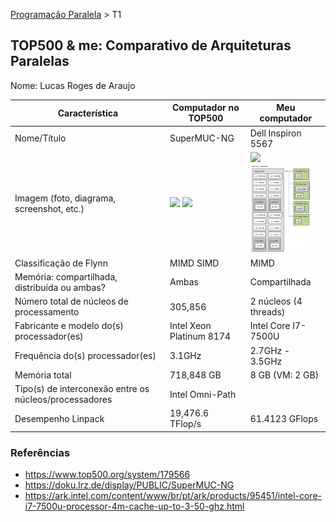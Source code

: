 [Programação Paralela](https://github.com/AndreaInfUFSM/elc139-2019a) > T1

TOP500 & me: Comparativo de Arquiteturas Paralelas
--------------------------------------------------

Nome: Lucas Roges de Araujo

| Característica                                            | Computador no TOP500  | Meu computador  |
| --------------------------------------------------------- | --------------------- | --------------- |
| Nome/Título                                               | SuperMUC-NG | Dell Inspiron 5567 |
| Imagem (foto, diagrama, screenshot, etc.)                 | <img src="https://doku.lrz.de/download/attachments/29164337/SuperMUC-NG-small.jpg?version=30&modificationDate=1552666200667&api=v2" width="96"> <img src="https://doku.lrz.de/download/attachments/34013186/SuperMUC-NG_computenode.png?version=1&modificationDate=1552410242253&api=v2" width="96"> | <img src="https://souqcms.s3.amazonaws.com/spring/images/2017/Dell/inspiron-5567-laptop/3-dell-inspiron-5567-laptop-core-i7-15.6-inch-glossy-black.jpg" width="96"> <img src="https://raw.githubusercontent.com/lucasroges/elc139-2019a/master/trabalhos/t1/lstopo.png" width="96"> |
| Classificação de Flynn                                    | MIMD SIMD | MIMD |
| Memória: compartilhada, distribuída ou ambas?             | Ambas | Compartilhada |
| Número total de núcleos de processamento                  | 305,856 | 2 núcleos (4 threads) |
| Fabricante e modelo do(s) processador(es)                 | Intel Xeon Platinum 8174 | Intel Core I7-7500U |
| Frequência do(s) processador(es)                          | 3.1GHz | 2.7GHz - 3.5GHz |
| Memória total                                             | 718,848 GB | 8 GB (VM: 2 GB) |
| Tipo(s) de interconexão entre os núcleos/processadores    | Intel Omni-Path |   |
| Desempenho Linpack                                        | 19,476.6 TFlop/s | 61.4123 GFlops |


### Referências
- https://www.top500.org/system/179566
- https://doku.lrz.de/display/PUBLIC/SuperMUC-NG
- https://ark.intel.com/content/www/br/pt/ark/products/95451/intel-core-i7-7500u-processor-4m-cache-up-to-3-50-ghz.html
<!--- Autor (nome de pessoa ou instituição). Título. URL.-->

